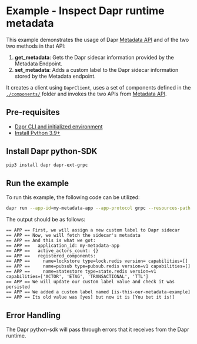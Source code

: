 # Example - Inspect Dapr runtime metadata

This example demonstrates the usage of Dapr [Metadata API] and of the two
two methods in that API:
1. **get_metadata**: Gets the Dapr sidecar information provided by the Metadata
   Endpoint.
2. **set_metadata**: Adds a custom label to the Dapr sidecar information stored
   by the Metadata endpoint.

It creates a client using `DaprClient`, uses a set of components defined in the 
[`./components/`](./components/) folder and invokes the two APIs from
[Metadata API].


## Pre-requisites

- [Dapr CLI and initialized environment](https://docs.dapr.io/getting-started)
- [Install Python 3.9+](https://www.python.org/downloads/)

## Install Dapr python-SDK

<!-- Our CI/CD pipeline automatically installs the correct version, so we can skip this step in the automation -->

```bash
pip3 install dapr dapr-ext-grpc
```

## Run the example

To run this example, the following code can be utilized:

<!-- STEP
name: Run metadata example
output_match_mode: substring
expected_stdout_lines:
  - "== APP == First, we will assign a new custom label to Dapr sidecar"
  - "== APP == Now, we will fetch the sidecar's metadata"
  - "== APP == And this is what we got:"
  - "== APP ==   application_id: my-metadata-app"
  - "== APP ==   active_actors_count: {}"
  - "== APP ==   registered_components:"
  - "== APP ==     name=lockstore type=lock.redis version= capabilities=[]"
  - "== APP ==     name=pubsub type=pubsub.redis version=v1 capabilities=[]"
  - "== APP ==     name=statestore type=state.redis version=v1 capabilities=['ACTOR', 'ETAG', 'TRANSACTIONAL'"
  - "== APP == We will update our custom label value and check it was persisted"
  - "== APP == We added a custom label named [is-this-our-metadata-example]"
  - "== APP == Its old value was [yes] but now it is [You bet it is!]"
timeout_seconds: 10
-->

```bash
dapr run --app-id=my-metadata-app --app-protocol grpc --resources-path components/ python3 app.py
```
<!-- END_STEP -->

The output should be as follows:

```
== APP == First, we will assign a new custom label to Dapr sidecar
== APP == Now, we will fetch the sidecar's metadata
== APP == And this is what we got:
== APP ==   application_id: my-metadata-app
== APP ==   active_actors_count: {}
== APP ==   registered_components:
== APP ==     name=lockstore type=lock.redis version= capabilities=[]
== APP ==     name=pubsub type=pubsub.redis version=v1 capabilities=[]
== APP ==     name=statestore type=state.redis version=v1 capabilities=['ACTOR', 'ETAG', 'TRANSACTIONAL', 'TTL']
== APP == We will update our custom label value and check it was persisted
== APP == We added a custom label named [is-this-our-metadata-example]
== APP == Its old value was [yes] but now it is [You bet it is!]
```

## Error Handling

The Dapr python-sdk will pass through errors that it receives from the Dapr runtime.

[Metadata API]: https://docs.dapr.io/reference/api/metadata_api/
